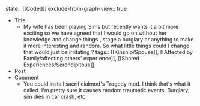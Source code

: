 state:: [[Coded]]
exclude-from-graph-view:: true

- Title
  - My wife has been playing Sims but recently wants it a bit more exciting so we have agreed that I would go on without her knowledge and change things , stage a burglary or anything to make it more interesting and random. So what little things could I change that would just be irritating ?
    tags:: [[Kinship/Spouse]], [[Affected by Family/affecting others' experience]], [[Shared Experiences/Serendipitous]]
- Post
- Comment
  - You could install sacrificialmod's Tragedy mod. I think that's what it called. I'm pretty sure it causes random traumatic events. Burglary, sim dies in car crash, etc.
